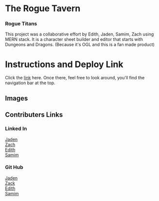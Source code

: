# The Rogue Tavern
### Rogue Titans

This project was a collaborative effort by Edith, Jaden, Samim, Zach using MERN stack. It is a character sheet builder and editor that starts with Dungeons and Dragons. (Because it's OGL and this is a fan made product)

# Instructions and Deploy Link
Click the <a href = "https://tinyurl.com/roguetavern">link</a> here. Once there, feel free to look around, you'll find the navigation bar at the top.
## Images


## Contributers Links
### Linked In
<a href = "https://www.linkedin.com/in/jaden-garrity-96b33185/">Jaden</a><br>
<a href ="https://www.linkedin.com/in/zachgexler">Zach</a><br>
<a href ="https:www.linkedin.com/in/edith-walles">Edith</a><br>
<a href="https://www.linkedin.com/in/samim-kohistani-82615b24b/">Samim</a>

### Git Hub
<a href ="https://github.com/MrTowelGuy">Jaden</a><br>
<a href ="https://github.com/zachgexler">Zack</a><br>
<a href ="https://github.com/EWalles">Edith</a><br>
<a href ="https://github.com/samimkohistani">Samim</a>
